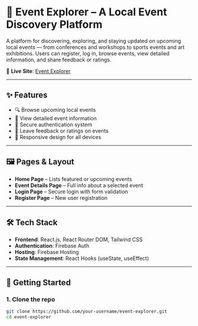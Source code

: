 # 🎉 Event Explorer – A Local Event Discovery Platform

A platform for discovering, exploring, and staying updated on upcoming local events — from conferences and workshops to sports events and art exhibitions. Users can register, log in, browse events, view detailed information, and share feedback or ratings.

🔗 **Live Site**: [Event Explorer](https://event-auth-b0def.web.app/)

---

## ✨ Features

- 🔍 Browse upcoming local events
- 📝 View detailed event information
- 🔐 Secure authentication system
- 💬 Leave feedback or ratings on events
- 📱 Responsive design for all devices

---

## 🖼️ Pages & Layout

- **Home Page** – Lists featured or upcoming events
- **Event Details Page** – Full info about a selected event
- **Login Page** – Secure login with form validation
- **Register Page** – New user registration

---

## 🛠️ Tech Stack

- **Frontend**: React.js, React Router DOM, Tailwind CSS
- **Authentication**: Firebase Auth
- **Hosting**: Firebase Hosting
- **State Management**: React Hooks (useState, useEffect)

---

## 🚀 Getting Started

### 1. Clone the repo

```bash
git clone https://github.com/your-username/event-explorer.git
cd event-explorer
